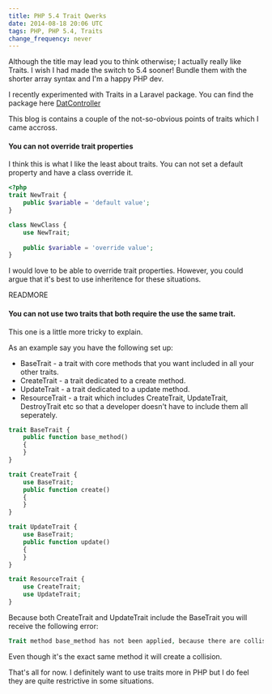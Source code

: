 ```yaml
---
title: PHP 5.4 Trait Qwerks
date: 2014-08-18 20:06 UTC
tags: PHP, PHP 5.4, Traits
change_frequency: never
---
```


Although the title may lead you to think otherwise;  I actually really like Traits.  I wish I had made the switch to 5.4 sooner! Bundle them with the shorter array syntax and I'm a happy PHP dev.

I recently experimented with Traits in a Laravel package. You can find the package here [DatController](https://github.com/acoustep/dat-controller)

This blog is contains a couple of the not-so-obvious points of traits which I came accross.

#### You can not override trait properties

I think this is what I like the least about traits.  You can not set a default property and have a class override it.

```php
<?php
trait NewTrait {
	public $variable = 'default value';
}

class NewClass {
	use NewTrait;
	
	public $variable = 'override value';
}
```

I would love to be able to override trait properties. However, you could argue that it's best to use inheritence for these situations.

READMORE

#### You can not use two traits that both require the use the same trait.

This one is a little more tricky to explain.

As an example say you have the following set up:

* BaseTrait - a trait with core methods that you want included in all your other traits.
* CreateTrait - a trait dedicated to a create method.
* UpdateTrait - a trait dedicated to a update method.
* ResourceTrait - a trait which includes CreateTrait, UpdateTrait, DestroyTrait etc so that a developer doesn't have to include them all seperately.

```php
trait BaseTrait {
	public function base_method()
	{
	}
}

trait CreateTrait {
	use BaseTrait;
	public function create()
	{
	}
}

trait UpdateTrait {
	use BaseTrait;
	public function update()
	{
	}
}

trait ResourceTrait {
	use CreateTrait;
	use UpdateTrait;
}
```

Because both CreateTrait and UpdateTrait include the BaseTrait you will receive the following error:

```php
Trait method base_method has not been applied, because there are collisions with other trait methods on ResourceTrait
```

Even though it's the exact same method it will create a collision.

That's all for now.  I definitely want to use traits more in PHP but I do feel they are quite restrictive in some situations.
